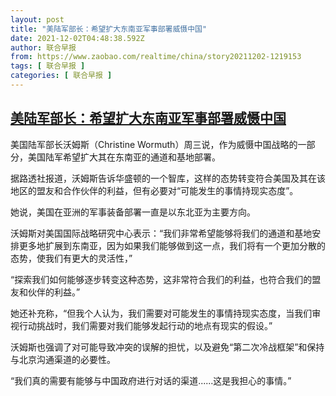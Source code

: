 ```yaml
---
layout: post
title: "美陆军部长：希望扩大东南亚军事部署威慑中国"
date: 2021-12-02T04:48:38.592Z
author: 联合早报
from: https://www.zaobao.com/realtime/china/story20211202-1219153
tags: [ 联合早报 ]
categories: [ 联合早报 ]
---
```

<!--1638439800000-->
[美陆军部长：希望扩大东南亚军事部署威慑中国](https://www.zaobao.com/realtime/china/story20211202-1219153)
------

<div>
<p>美国陆军部长沃姆斯（Christine Wormuth）周三说，作为威慑中国战略的一部分，美国陆军希望扩大其在东南亚的通道和基地部署。</p><p>据路透社报道，沃姆斯告诉华盛顿的一个智库，这样的态势转变符合美国及其在该地区的盟友和合作伙伴的利益，但有必要对“可能发生的事情持现实态度”。</p><p>她说，美国在亚洲的军事装备部署一直是以东北亚为主要方向。</p><section id="imu"><div id="dfp-ad-imu1">        </div></section><p>沃姆斯对美国国际战略研究中心表示：“我们非常希望能够将我们的通道和基地安排更多地扩展到东南亚，因为如果我们能够做到这一点，我们将有一个更加分散的态势，使我们有更大的灵活性，”</p><p>“探索我们如何能够逐步转变这种态势，这非常符合我们的利益，也符合我们的盟友和伙伴的利益。”</p><p>她还补充称，“但我个人认为，我们需要对可能发生的事情持现实态度，当我们审视行动挑战时，我们需要对我们能够发起行动的地点有现实的假设。”</p><div id="innity-in-post"></div><div id="dfp-ad-midarticlespecial">        </div><p>沃姆斯也强调了对可能导致冲突的误解的担忧，以及避免“第二次冷战框架”和保持与北京沟通渠道的必要性。</p><p>“我们真的需要有能够与中国政府进行对话的渠道......这是我担心的事情。”<br>&nbsp;</p>      <div class="cx_paywall_placeholder" id="sph_cdp_40"></div>
</div>

